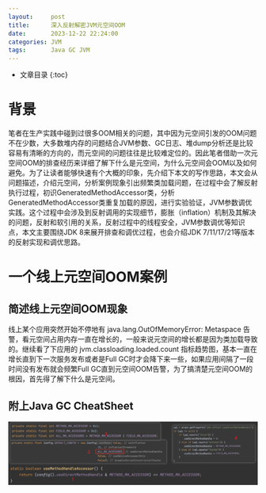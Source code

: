 ```yaml
---
layout:     post
title:      深入反射解密JVM元空间OOM
date:       2023-12-22 22:24:00
categories: JVM
tags:       Java GC JVM
---
```


* 文章目录
{:toc}






# 背景
笔者在生产实践中碰到过很多OOM相关的问题，其中因为元空间引发的OOM问题不在少数，大多数堆内存的问题结合JVM参数、GC日志、堆dump分析还是比较容易有清晰的方向的，而元空间的问题往往是比较难定位的。因此笔者借助一次元空间OOM的排查经历来详细了解下什么是元空间，为什么元空间会OOM以及如何避免。为了让读者能够快速有个大概的印象，先介绍下本文的写作思路，本文会从问题描述，介绍元空间，分析案例现象引出频繁类加载问题，在过程中会了解反射执行过程，初识GeneratedMethodAccessor类，分析GeneratedMethodAccessor类重复加载的原因，进行实验验证，JVM参数调优实践。这个过程中会涉及到反射调用的实现细节，膨胀（inflation）机制及其解决的问题，反射和软引用的关系，反射过程中的线程安全，JVM参数调优等知识点，本文主要围绕JDK 8来展开排查和调优过程，也会介绍JDK 7/11/17/21等版本的反射实现和调优思路。


# 一个线上元空间OOM案例
## 简述线上元空间OOM现象
线上某个应用突然开始不停地有 java.lang.OutOfMemoryError: Metaspace 告警，看元空间占用内存一直在增长的，一般来说元空间的增长都是因为类加载导致的。继续看了下应用的 jvm.classloading.loaded.count 指标趋势图，基本一直在增长直到下一次服务发布或者是Full GC时才会降下来一些，如果应用间隔了一段时间没有发布就会频繁Full GC直到元空间OOM告警，为了搞清楚元空间OOM的根因，首先得了解下什么是元空间。

## 附上Java GC CheatSheet
![image](../img/121.png)
